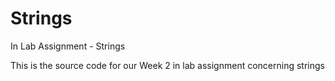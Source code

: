# Strings
In Lab Assignment - Strings

This is the source code for our Week 2 in lab assignment concerning strings
